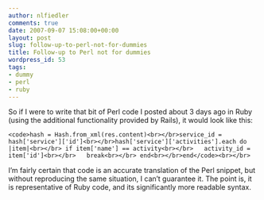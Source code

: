 ```yaml
---
author: nlfiedler
comments: true
date: 2007-09-07 15:08:00+00:00
layout: post
slug: follow-up-to-perl-not-for-dummies
title: Follow-up to Perl not for dummies
wordpress_id: 53
tags:
- dummy
- perl
- ruby
---
```


So if I were to write that bit of Perl code I posted about 3 days ago in Ruby (using the additional functionality provided by Rails), it would look like this:  


  
    
    <code>hash = Hash.from_xml(res.content)<br></br>service_id = hash['service']['id']<br></br>hash['service']['activities'].each do |item|<br></br> if item['name'] == activity<br></br>   activity_id = item['id']<br></br>   break<br></br> end<br></br>end</code><br></br>

  

I’m fairly certain that code is an accurate translation of the Perl snippet, but without reproducing the same situation, I can’t guarantee it. The point is, it is representative of Ruby code, and its significantly more readable syntax.
